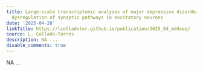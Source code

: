 ```yaml
---
title: Large-scale transcriptomic analyses of major depressive disorder reveal convergent
  dysregulation of synaptic pathways in excitatory neurons
date: '2025-04-28'
linkTitle: https://lcolladotor.github.io/publication/2025_04_mddseq/
source: L. Collado-Torres
description: NA ...
disable_comments: true
---
```

NA ...